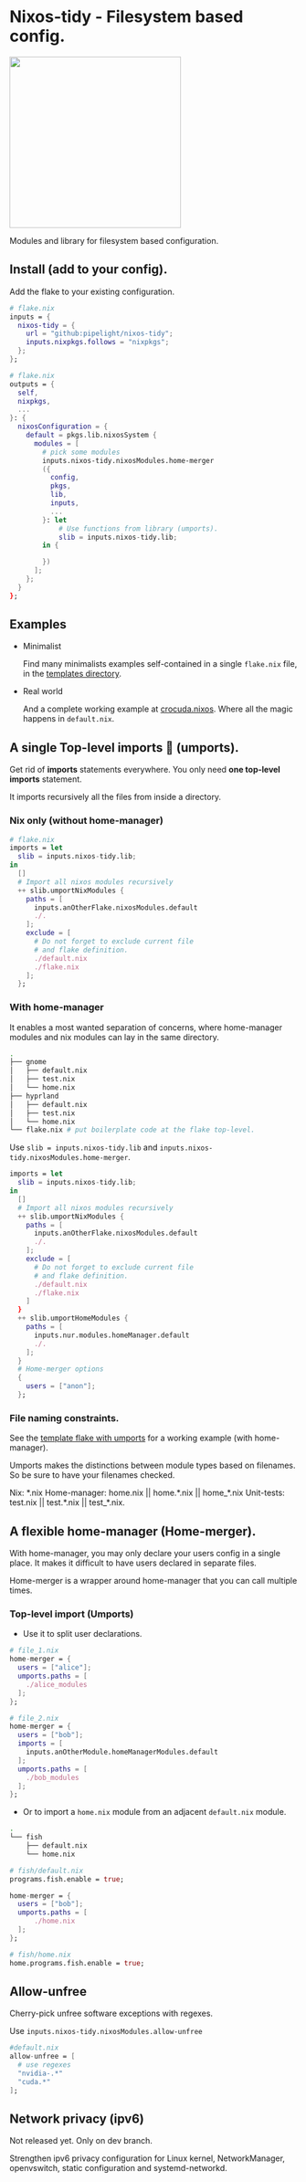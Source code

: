 # Nixos-tidy - Filesystem based config.

<img src="./public/images/nixos-tidy.png" width="300px"/>

Modules and library for filesystem based configuration.

## Install (add to your config).

Add the flake to your existing configuration.

```nix
# flake.nix
inputs = {
  nixos-tidy = {
    url = "github:pipelight/nixos-tidy";
    inputs.nixpkgs.follows = "nixpkgs";
  };
};
```

```nix
# flake.nix
outputs = {
  self,
  nixpkgs,
  ...
}: {
  nixosConfiguration = {
    default = pkgs.lib.nixosSystem {
      modules = [
        # pick some modules
        inputs.nixos-tidy.nixosModules.home-merger
        ({
          config,
          pkgs,
          lib,
          inputs,
          ...
        }: let
            # Use functions from library (umports).
            slib = inputs.nixos-tidy.lib;
        in {

        })
      ];
    };
  }
};
```

## Examples

- Minimalist

  Find many minimalists examples self-contained in a single `flake.nix` file,
  in the [templates directory](https://github.com/pipelight/nixos-tidy/blob/master/templates/).

- Real world

  And a complete working example at [crocuda.nixos](https://github.com/pipelight/crocuda.nixos).
  Where all the magic happens in `default.nix`.

## A single Top-level imports 🤌 (umports).

Get rid of **imports** statements everywhere.
You only need **one top-level imports** statement.

It imports recursively all the files from inside a directory.

### Nix only (without home-manager)

```nix
# flake.nix
imports = let
  slib = inputs.nixos-tidy.lib;
in
  []
  # Import all nixos modules recursively
  ++ slib.umportNixModules {
    paths = [
      inputs.anOtherFlake.nixosModules.default
      ./.
    ];
    exclude = [
      # Do not forget to exclude current file
      # and flake definition.
      ./default.nix
      ./flake.nix
    ];
  };
```

### With home-manager

It enables a most wanted separation of concerns,
where home-manager modules and nix modules
can lay in the same directory.

```sh
.
├── gnome
│   ├── default.nix
│   ├── test.nix
│   └── home.nix
├── hyprland
│   ├── default.nix
│   ├── test.nix
│   └── home.nix
└── flake.nix # put boilerplate code at the flake top-level.
```

Use `slib = inputs.nixos-tidy.lib`
and `inputs.nixos-tidy.nixosModules.home-merger`.

```nix
imports = let
  slib = inputs.nixos-tidy.lib;
in
  []
  # Import all nixos modules recursively
  ++ slib.umportNixModules {
    paths = [
      inputs.anOtherFlake.nixosModules.default
      ./.
    ];
    exclude = [
      # Do not forget to exclude current file
      # and flake definition.
      ./default.nix
      ./flake.nix
    ]
  }
  ++ slib.umportHomeModules {
    paths = [
      inputs.nur.modules.homeManager.default
      ./.
    ];
  }
  # Home-merger options
  {
    users = ["anon"];
  };
```

### File naming constraints.

See the [template flake with umports](https://github.com/pipelight/nixos-tidy/blob/master/templates/umports/flake.nix) for a working example (with home-manager).

Umports makes the distinctions between module types based on
filenames.
So be sure to have your filenames checked.

Nix: \*.nix
Home-manager: home.nix || home.\*.nix || home\_\*.nix
Unit-tests: test.nix || test.\*.nix || test\_\*.nix.

## A flexible home-manager (Home-merger).

With home-manager, you may only declare your users config in a single place.
It makes it difficult to have users declared in separate files.

Home-merger is a wrapper around home-manager that you can call multiple times.

### Top-level import (Umports)

- Use it to split user declarations.

```nix
# file_1.nix
home-merger = {
  users = ["alice"];
  umports.paths = [
    ./alice_modules
  ];
};
```

```nix
# file_2.nix
home-merger = {
  users = ["bob"];
  imports = [
    inputs.anOtherModule.homeManagerModules.default
  ];
  umports.paths = [
    ./bob_modules
  ];
};
```

- Or to import a `home.nix` module from an adjacent `default.nix` module.

```sh
.
└── fish
    ├── default.nix
    └── home.nix
```

```nix
# fish/default.nix
programs.fish.enable = true;

home-merger = {
  users = ["bob"];
  umports.paths = [
      ./home.nix
  ];
};
```

```nix
# fish/home.nix
home.programs.fish.enable = true;
```

## Allow-unfree

Cherry-pick unfree software exceptions with regexes.

Use `inputs.nixos-tidy.nixosModules.allow-unfree`

```nix
#default.nix
allow-unfree = [
  # use regexes
  "nvidia-.*"
  "cuda.*"
];
```

## Network privacy (ipv6)

Not released yet.
Only on dev branch.

Strengthen ipv6 privacy configuration for
Linux kernel,
NetworkManager,
openvswitch,
static configuration
and systemd-networkd.
